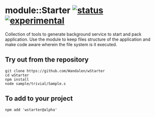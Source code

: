 
# module::Starter  [![status](https://github.com/Wandalen/wStarter/workflows/publish/badge.svg)](https://github.com/Wandalen/wStarter/actions?query=workflow%3Apublish) [![experimental](https://img.shields.io/badge/stability-experimental-orange.svg)](https://github.com/emersion/stability-badges#experimental)

Collection of tools to generate background service to start and pack application. Use the module to keep files structure of the application and make code aware wherein the file system is it executed.

## Try out from the repository
```
git clone https://github.com/Wandalen/wStarter
cd wStarter
npm install
node sample/trivial/Sample.s
```

## To add to your project
```
npm add 'wstarter@alpha'
```




